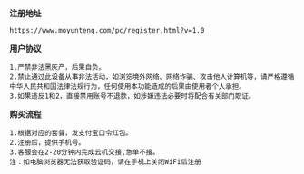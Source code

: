 
**注册地址**

````
https://www.moyunteng.com/pc/register.html?v=1.0

````

**用户协议**

````
1.严禁非法黑灰产，后果自负。
2.禁止通过此设备从事非法活动，如浏览境外网络、网络诈骗、攻击他人计算机等，请严格遵循中华人民共和国法律法规行为，任何使用本功能造成的后果由使用者个人承担。
3.如果违反1和2，直接禁用账号不退款，如涉嫌违法必要时将配合有关部门取证。
````

**购买流程**

````
1.根据对应的套餐，发支付宝口令红包。
2.注册后，提供手机号。
3.客服会在2-20分钟内完成云机交接,急单不接。
注：如电脑浏览器无法获取验证码，请在手机上关闭WiFi后注册
````

